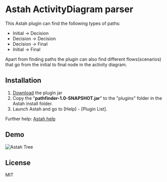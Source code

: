 # Astah ActivityDiagram parser
This Astah plugin can find the following types of paths:
- Initial -> Decision
- Decision -> Decision
- Decision -> Final
- Initial -> Final

Apart from finding paths the plugin can also find different flows(scenarios) that go from the initial to final node in the activity diagram.

## Installation
1. [Download](https://github.com/MaartenGDev/astah-decision-tree/raw/master/target/pathfinder-1.0-SNAPSHOT.jar) the plugin jar
2. Copy the "**pathfinder-1.0-SNAPSHOT.jar**" to the "plugins" folder in the Astah install folder.
3. Launch Astah and go to [Help] - [Plugin List].

Further help: [Astah help](http://astah.net/tutorial/plug-ins/plugin_tutorial_en/html/installplugin.html)

## Demo
![Astah Tree](./astah_tree.gif)

## License
MIT